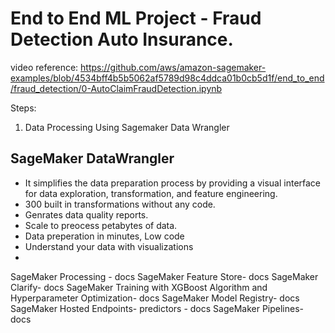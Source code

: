 
# End to End ML Project - Fraud Detection Auto Insurance.
video reference: https://github.com/aws/amazon-sagemaker-examples/blob/4534bff4b5b5062af5789d98c4ddca01b0cb5d1f/end_to_end/fraud_detection/0-AutoClaimFraudDetection.ipynb

Steps:
1. Data Processing Using Sagemaker Data Wrangler



## SageMaker DataWrangler 

 - It simplifies the data preparation process by providing a visual interface for data exploration, transformation, and feature engineering. 
 - 300 built in transformations without any code.
 - Genrates data quality reports.
 - Scale to preocess petabytes of data.
 - Data preperation in minutes, Low code
 - Understand your data with visualizations
 - 


SageMaker Processing - docs
SageMaker Feature Store- docs
SageMaker Clarify- docs
SageMaker Training with XGBoost Algorithm and Hyperparameter Optimization- docs
SageMaker Model Registry- docs
SageMaker Hosted Endpoints- predictors - docs
SageMaker Pipelines- docs